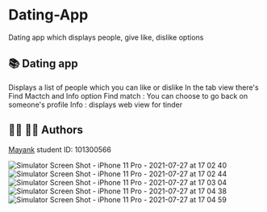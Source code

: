 # Dating-App
Dating app which displays people, give like, dislike options

## :books: Dating app 
Displays a list of people which you can like or dislike 
In the tab view there's Find Mactch and Info option
Find match : You can choose to go back on someone's profile
Info : displays web view for tinder

## :woman_office_worker: :man_office_worker: Authors

[Mayank](https://github.com/mayankaryaca)
student ID: 101300566

![Simulator Screen Shot - iPhone 11 Pro - 2021-07-27 at 17 02 40](https://user-images.githubusercontent.com/78885735/127227203-e765b9a0-c6e9-474c-b550-017c1e931c07.png)
![Simulator Screen Shot - iPhone 11 Pro - 2021-07-27 at 17 02 44](https://user-images.githubusercontent.com/78885735/127227206-4ee3491a-62c8-4a57-a033-5a8296caf03c.png)
![Simulator Screen Shot - iPhone 11 Pro - 2021-07-27 at 17 03 04](https://user-images.githubusercontent.com/78885735/127227209-c4c28cc5-7ae8-4261-a337-4112e999702e.png)
![Simulator Screen Shot - iPhone 11 Pro - 2021-07-27 at 17 04 38](https://user-images.githubusercontent.com/78885735/127227281-248e13e2-aa30-43a5-a685-43a0f684ec30.png)
![Simulator Screen Shot - iPhone 11 Pro - 2021-07-27 at 17 04 59](https://user-images.githubusercontent.com/78885735/127227288-fd4fde98-c1d7-4ce7-86c4-f610aec310ff.png)
